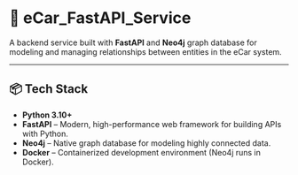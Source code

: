 # 🚗 eCar_FastAPI_Service

A backend service built with **FastAPI** and **Neo4j** graph database for modeling and managing relationships between entities in the eCar system.

---

## 📦 Tech Stack

- **Python 3.10+**
- **FastAPI** – Modern, high-performance web framework for building APIs with Python.
- **Neo4j** – Native graph database for modeling highly connected data.
- **Docker** – Containerized development environment (Neo4j runs in Docker).
